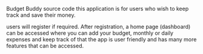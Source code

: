 Budget Buddy source code
this application is for users who wish to keep track and save their money.

users will register if required. After registration, a home page (dashboard) can be accessed where you can add your budget, monthly or daily expenses and keep track of that
the app is user friendly and has many more features that can be accessed.

